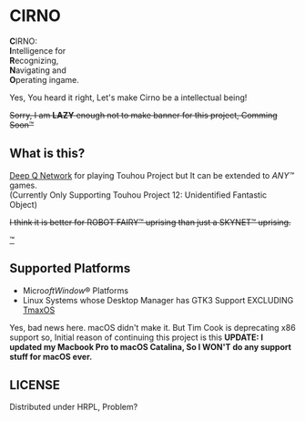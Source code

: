 # CIRNO

**C**IRNO:  
**I**ntelligence for  
**R**ecognizing,  
**N**avigating and  
**O**perating ingame.

Yes, You heard it right, Let's make Cirno be a intellectual being!

~~Sorry, I am **LAZY** enough not to make banner for this project, Comming Soon™~~

## What is this?

[Deep Q Network](https://arxiv.org/abs/1312.5602) for playing Touhou Project but It can be extended to _ANY™_ games.  
(Currently Only Supporting Touhou Project 12: Unidentified Fantastic Object)

~~I think it is better for ROBOT FAIRY™ uprising than just a SKYNET™ uprising.~~

[™](http://law.go.kr/lsInfoP.do?lsiSeq=203191&efYd=20181018#0000)

## Supported Platforms

- Micro$oft Window$® Platforms
- Linux Systems whose Desktop Manager has GTK3 Support EXCLUDING [TmaxOS](https://tmaxos.com)

Yes, bad news here. macOS didn't make it. But Tim Cook is deprecating x86 support so, Initial reason of continuing this project is this
**UPDATE: I updated my Macbook Pro to macOS Catalina, So I WON'T do any support stuff for macOS ever.**

## LICENSE

Distributed under HRPL, Problem?
